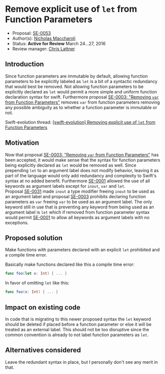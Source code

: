 # Remove explicit use of `let` from Function Parameters

* Proposal: [SE-0053](0053-remove-let-from-function-parameters.md)
* Author(s): [Nicholas Maccharoli](https://github.com/nirma)
* Status: **Active for Review** March 24...27, 2016
* Review manager: [Chris Lattner](https://github.com/lattner)

## Introduction

Since function parameters are immutable by default, allowing function parameters to be explicitly labeled 
as `let` is a bit of a syntactic redundancy that would best be removed.
Not allowing function parameters to be explicitly declared as `let` would permit a more simple and uniform function declaration syntax for swift.
Furthermore proposal [SE-0003​: "Removing `var` from Function Parameters"](https://github.com/apple/swift-evolution/blob/master/proposals/0003-remove-var-parameters.md) removes `var` from function parameters removing any possible ambiguity as to whether a function parameter is immutable or not.


Swift-evolution thread: [[swift-evolution] Removing explicit use of `let` from Function	Parameters](https://lists.swift.org/pipermail/swift-evolution/Week-of-Mon-20160314/012851.html)

## Motivation
Now that proposal [SE-0003​: "Removing `var` from Function Parameters"](https://github.com/apple/swift-evolution/blob/master/proposals/0003-remove-var-parameters.md) has been accepted, it would make sense that the syntax for function parameters being explicitly declared as `let` would be removed as well.
Since prepending `let` to an argument label does not modify behavior, leaving it as part of the language would only add redundancy and complexity to Swift's syntax at no added benefit. 
Furthermore [SE-0001](https://github.com/apple/swift-evolution/blob/master/proposals/0001-keywords-as-argument-labels.md) allowed the use of all keywords as argument labels except for `inout`, `var` and `let`.  
Proposal [SE-0031](https://github.com/apple/swift-evolution/blob/master/proposals/0031-adjusting-inout-declarations.md) made `inout` a type modifier freeing `inout` to be used as an argument label and proposal [SE-0003](https://github.com/apple/swift-evolution/blob/master/proposals/0003-remove-var-parameters.md) prohibits declaring function parameters as `var` freeing `var` to be used as an argument label.
The only keyword still in use that is preventing any keyword from being used as an argument label is `let` which if removed from function parameter syntax would permit [SE-0001](https://github.com/apple/swift-evolution/blob/master/proposals/0001-keywords-as-argument-labels.md) to allow all keywords as argument labels with no exceptions. 

## Proposed solution

Make functions with parameters declared with an explicit `let` prohibited and a compile time error.

Basically make functions declared like this a compile time error:
```swift
func foo(let x: Int) { ... }
```

In favor of omitting `let` like this:
```swift
func foo(x: Int) { ... }
```

## Impact on existing code

In code that is migrating to this newer proposed syntax the `let` keyword should be deleted if placed before a function parameter or else it will be treated as an external label.
This should not be too disruptive since the common convention is already to not label function parameters as `let`.


## Alternatives considered

Leave the redundant syntax in place, but I personally don't see any merit in that.


